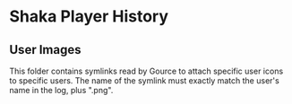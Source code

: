 # Shaka Player History

## User Images

This folder contains symlinks read by Gource to attach specific user icons to
specific users.  The name of the symlink must exactly match the user's name in
the log, plus ".png".

